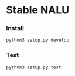 # Stable NALU

### Install

```bash
python3 setup.py develop
```

### Test

```bash
python3 setup.py test
```
